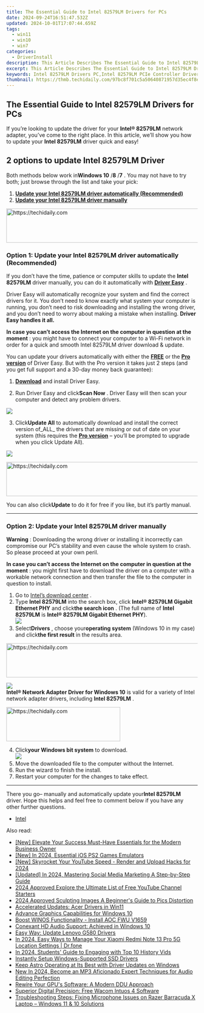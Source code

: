 ```yaml
---
title: The Essential Guide to Intel 82579LM Drivers for PCs
date: 2024-09-24T16:51:47.532Z
updated: 2024-10-01T17:07:44.659Z
tags:
  - win11
  - win10
  - win7
categories:
  - DriverInstall
description: This Article Describes The Essential Guide to Intel 82579LM Drivers for PCs
excerpt: This Article Describes The Essential Guide to Intel 82579LM Drivers for PCs
keywords: Intel 82579LM Drivers PC,Intel 82579LM PCIe Controller Driver,PC Motherboard Chipset Driver,CPU 82579LM Compatible Software,Optimized Intel 82579LM Drivers for Gaming,Essential Intel 82579LM Video Driver Guide,Latest BIOS Updates for Intel 82579LM Drivers
thumbnail: https://thmb.techidaily.com/97bc8f701c5a50640871957d35ec4f8e16308c84bcc3926e5048675a7dfb62d5.png
---
```


## The Essential Guide to Intel 82579LM Drivers for PCs

 If you’re looking to update the driver for your **Intel® 82579LM** network adapter, you’ve come to the right place. In this article, we’ll show you how to update your **Intel 82579LM** driver quick and easy!

## 2 options to update Intel 82579LM Driver

 Both methods below work in**Windows 10** /**8** /**7** . You may not have to try both; just browse through the list and take your pick:

1. **[Update your Intel 82579LM driver automatically (Recommended)](#O1)**
2. **[Update your Intel 82579LM driver manually](#O2)**

<!-- affiliate ads begin -->
<a href="https://appsumo.8odi.net/c/5597632/2100537/7443" target="_top" id="2100537">
  <img src="//a.impactradius-go.com/display-ad/7443-2100537" border="0" alt="https://techidaily.com" width="728" height="90"/>
</a>
<img height="0" width="0" src="https://appsumo.8odi.net/i/5597632/2100537/7443" style="position:absolute;visibility:hidden;" border="0" />
<!-- affiliate ads end -->

### Option 1: Update your Intel 82579LM driver automatically (Recommended)

 If you don’t have the time, patience or computer skills to update the **Intel 82579LM**  driver manually, you can do it automatically with **[Driver Easy](https://tools.techidaily.com/drivereasy/download/)**  .

 Driver Easy will automatically recognize your system and find the correct drivers for it. You don’t need to know exactly what system your computer is running, you don’t need to risk downloading and installing the wrong driver, and you don’t need to worry about making a mistake when installing. **Driver Easy handles it all.**

 **In case you can’t access the Internet on the computer in question at the moment** : you might have to connect your computer to a Wi-Fi network in order for a quick and smooth Intel 82579LM driver download & update.

 You can update your drivers automatically with either the [**FREE**](https://tools.techidaily.com/drivereasy/download/) or the [**Pro version**](https://tools.techidaily.com/drivereasy/download/) of Driver Easy. But with the Pro version it takes just 2 steps (and you get full support and a 30-day money back guarantee):

 1) **[Download](https://tools.techidaily.com/drivereasy/download/)**  and install Driver Easy.

 2) Run Driver Easy and click**Scan Now** .  Driver Easy will then scan your computer and detect any problem drivers.

![](https://images.drivereasy.com/wp-content/uploads/2018/07/img_5b3b19bf43ece.jpg)

3) Click**Update All** to automatically download and install the correct version of_ALL_ the drivers that are missing or out of date on your system (this requires the [**Pro version**](https://tools.techidaily.com/drivereasy/download/) – you’ll be prompted to upgrade when you click Update All).

![](https://images.drivereasy.com/wp-content/uploads/2018/07/img_5b3b1daa19ee7.jpg)

<!-- affiliate ads begin -->
<a href="https://malaysia-healthcare-travel-council.pxf.io/c/5597632/1557747/17382" target="_top" id="1557747">
  <img src="//a.impactradius-go.com/display-ad/17382-1557747" border="0" alt="https://techidaily.com" width="728" height="90"/>
</a>
<img height="0" width="0" src="https://malaysia-healthcare-travel-council.pxf.io/i/5597632/1557747/17382" style="position:absolute;visibility:hidden;" border="0" />
<!-- affiliate ads end -->

 You can also click**Update** to do it for free if you like, but it’s partly manual.

---

### Option 2: Update your Intel 82579LM driver manually

**Warning** : Downloading the wrong driver or installing it incorrectly can compromise our PC’s stability and even cause the whole system to crash. So please proceed at your own peril.

 **In case you can’t access the Internet on the computer in question at the moment** : you might first have to download the driver on a computer with a workable network connection and then transfer the file to the computer in question to install.

1. Go to [Intel’s download center](https://downloadcenter.intel.com/) .
2. Type **Intel 82579LM** into the search box, click **Intel® 82579LM Gigabit Ethernet PHY** and click**the search icon** . (The full name of **Intel 82579LM** is **Intel® 82579LM Gigabit Ethernet PHY**).  
![](https://images.drivereasy.com/wp-content/uploads/2018/07/img_5b3aed5c15b6c.jpg)
3. Select**Drivers** , choose your**operating system** (Windows 10 in my case) and click**the first result** in the results area.  

<!-- affiliate ads begin -->
<a href="https://aligracehair.sjv.io/c/5597632/1975841/19272" target="_top" id="1975841">
  <img src="//a.impactradius-go.com/display-ad/19272-1975841" border="0" alt="https://techidaily.com" width="728" height="90"/>
</a>
<img height="0" width="0" src="https://aligracehair.sjv.io/i/5597632/1975841/19272" style="position:absolute;visibility:hidden;" border="0" />
<!-- affiliate ads end -->

![](https://images.drivereasy.com/wp-content/uploads/2018/07/img_5b3af09c0f530.jpg)  
**Intel® Network Adapter Driver for Windows 10** is valid for a variety of Intel network adapter drivers, including **Intel 82579LM** .

<!-- affiliate ads begin -->
<a href="https://aligracehair.sjv.io/c/5597632/1902304/19272" target="_top" id="1902304">
  <img src="//a.impactradius-go.com/display-ad/19272-1902304" border="0" alt="https://techidaily.com" width="300" height="90"/>
</a>
<img height="0" width="0" src="https://aligracehair.sjv.io/i/5597632/1902304/19272" style="position:absolute;visibility:hidden;" border="0" />
<!-- affiliate ads end -->

4. Click**your Windows bit system** to download.  
![](https://images.drivereasy.com/wp-content/uploads/2018/07/img_5b3af1375937c.jpg)
5. Move the downloaded file to the computer without the Internet.
6. Run the wizard to finish the install.
7. Restart your computer for the changes to take effect.

---

 There you go– manually and automatically update your**Intel 82579LM**  driver. Hope this helps and feel free to comment below if you have any other further questions.

* [Intel](https://tools.techidaily.com/drivereasy/download/)

<ins class="adsbygoogle"
     style="display:block"
     data-ad-format="autorelaxed"
     data-ad-client="ca-pub-7571918770474297"
     data-ad-slot="1223367746"></ins>

<ins class="adsbygoogle"
     style="display:block"
     data-ad-client="ca-pub-7571918770474297"
     data-ad-slot="8358498916"
     data-ad-format="auto"
     data-full-width-responsive="true"></ins>

<span class="atpl-alsoreadstyle">Also read:</span>
<div><ul>
<li><a href="https://facebook-video-recording.techidaily.com/new-elevate-your-success-must-have-essentials-for-the-modern-business-owner/"><u>[New] Elevate Your Success Must-Have Essentials for the Modern Business Owner</u></a></li>
<li><a href="https://screen-activity-recording.techidaily.com/new-in-2024-essential-ios-ps2-games-emulators/"><u>[New] In 2024, Essential iOS PS2 Games Emulators</u></a></li>
<li><a href="https://youtube-webster.techidaily.com/kyrocket-your-youtube-speed-render-and-upload-hacks-for-2024/"><u>[New] Skyrocket Your YouTube Speed - Render and Upload Hacks for 2024</u></a></li>
<li><a href="https://article-posts.techidaily.com/updated-in-2024-mastering-social-media-marketing-a-step-by-step-guide/"><u>[Updated] In 2024, Mastering Social Media Marketing A Step-by-Step Guide</u></a></li>
<li><a href="https://youtube-sure.techidaily.com/approved-explore-the-ultimate-list-of-free-youtube-channel-starters/"><u>2024 Approved Explore the Ultimate List of Free YouTube Channel Starters</u></a></li>
<li><a href="https://extra-skills.techidaily.com/2024-approved-sculpting-images-a-beginners-guide-to-pics-distortion/"><u>2024 Approved Sculpting Images A Beginner's Guide to Pics Distortion</u></a></li>
<li><a href="https://driver-install.techidaily.com/accelerated-updates-acer-drivers-in-win11/"><u>Accelerated Updates: Acer Drivers in Win11</u></a></li>
<li><a href="https://driver-install.techidaily.com/advance-graphics-capabilities-for-windows-10/"><u>Advance Graphics Capabilities for Windows 10</u></a></li>
<li><a href="https://driver-install.techidaily.com/boost-winos-functionality-install-aoc-fwu-v1659/"><u>Boost WINOS Functionality - Install AOC FWU V1659</u></a></li>
<li><a href="https://driver-install.techidaily.com/conexant-hd-audio-support-achieved-in-windows-10/"><u>Conexant HD Audio Support: Achieved in Windows 10</u></a></li>
<li><a href="https://driver-install.techidaily.com/easy-way-update-lenovo-g580-drivers/"><u>Easy Way: Update Lenovo G580 Drivers</u></a></li>
<li><a href="https://android-location.techidaily.com/in-2024-easy-ways-to-manage-your-xiaomi-redmi-note-13-pro-5g-location-settings-drfone-by-drfone-virtual/"><u>In 2024, Easy Ways to Manage Your Xiaomi Redmi Note 13 Pro 5G Location Settings | Dr.fone</u></a></li>
<li><a href="https://youtube-tips.techidaily.com/24-students-guide-to-engaging-with-top-10-history-vids/"><u>In 2024, Students' Guide to Engaging with Top 10 History Vids</u></a></li>
<li><a href="https://driver-install.techidaily.com/instantly-setup-windows-supported-ssd-drivers/"><u>Instantly Setup Windows-Supported SSD Drivers</u></a></li>
<li><a href="https://driver-install.techidaily.com/keep-astro-operating-at-its-best-with-driver-updates-on-windows/"><u>Keep Astro Operating at Its Best with Driver Updates on Windows</u></a></li>
<li><a href="https://voice-adjusting.techidaily.com/new-in-2024-become-an-mp3-aficionado-expert-techniques-for-audio-editing-perfection/"><u>New In 2024, Become an MP3 Aficionado Expert Techniques for Audio Editing Perfection</u></a></li>
<li><a href="https://driver-install.techidaily.com/rewire-your-gpus-software-a-modern-ddu-approach/"><u>Rewire Your GPU's Software: A Modern DDU Approach</u></a></li>
<li><a href="https://driver-install.techidaily.com/superior-digital-precision-free-wacom-intuos-4-software/"><u>Superior Digital Precision: Free Wacom Intuos 4 Software</u></a></li>
<li><a href="https://sound-issues.techidaily.com/troubleshooting-steps-fixing-microphone-issues-on-razer-barracuda-x-laptop-windows-11-and-10-solutions/"><u>Troubleshooting Steps: Fixing Microphone Issues on Razer Barracuda X Laptop – Windows 11 & 10 Solutions</u></a></li>
</ul></div>

